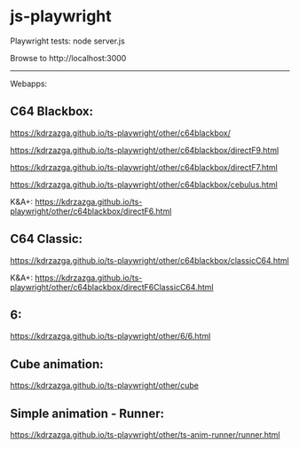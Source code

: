 # js-playwright

Playwright tests:
node server.js

Browse to http://localhost:3000

------------------------------------------

Webapps:

C64 Blackbox:
---
https://kdrzazga.github.io/ts-playwright/other/c64blackbox/

https://kdrzazga.github.io/ts-playwright/other/c64blackbox/directF9.html

https://kdrzazga.github.io/ts-playwright/other/c64blackbox/directF7.html

https://kdrzazga.github.io/ts-playwright/other/c64blackbox/cebulus.html

K&A+: https://kdrzazga.github.io/ts-playwright/other/c64blackbox/directF6.html

C64 Classic:
---
https://kdrzazga.github.io/ts-playwright/other/c64blackbox/classicC64.html

K&A+: https://kdrzazga.github.io/ts-playwright/other/c64blackbox/directF6ClassicC64.html

6:
---
https://kdrzazga.github.io/ts-playwright/other/6/6.html

Cube animation:
--
https://kdrzazga.github.io/ts-playwright/other/cube

Simple animation - Runner:
--
https://kdrzazga.github.io/ts-playwright/other/ts-anim-runner/runner.html

